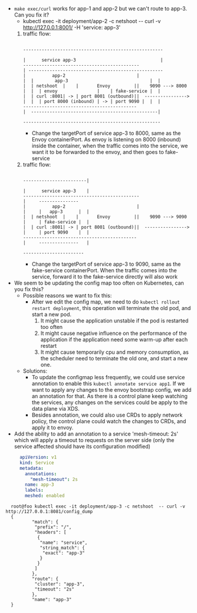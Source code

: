 * `make exec/curl` works for app-1 and app-2 but we can't route to app-3. Can you fix it?
  * kubectl exec -it deployment/app-2 -c netshoot  -- curl -v http://127.0.0.1:8001/  -H 'service: app-3'
  1. 
     traffic flow:
       ```
                                                                       -----------------------------------------------------
                                                                       |      service app-3                                |
       --------------------------------------------                    | ---------------------------------------------------
       |          app-2                           |                    |  |        app-3                               |  |
       |  | netshoot  |    |       Envoy         ||    9090 ---> 8000  |  |  | envoy               |    | fake-service |  | 
       |  | curl :8001| -> | port 8001 (outbound)||  ----------------> |  |  | port 8000 (inbound) | -> | port 9090 |  |  |
       -------------------------------------------                     |  ------------------------------------------------| 
                                                                       ----------------------------------------------------
       ```
       * Change the targetPort of service app-3 to 8000, same as the Envoy containerPort. As envoy is listening on 8000 (inbound) inside the container, when the traffic comes into the service, we want it to be forwarded to the envoy, and then goes to fake-service
  2.
     traffic flow:
     ```
                                                                     ------------------------|
                                                                     |      service app-3    |
     --------------------------------------------                    |     ---------------
     |          app-2                           |                    |     |   app-3      |  |
     |  | netshoot  |    |       Envoy         ||    9090 ---> 9090  |     | fake-service |  |
     |  | curl :8001| -> | port 8001 (outbound)||  ----------------> |     | port 9090    |  |
     -------------------------------------------                     |     ---------------   |
                                                                      -----------------------
     ```
     * Change the targetPort of service app-3 to 9090, same as the fake-service containerPort. When the traffic comes into the service, forward it to the fake-service directly will also work
* We seem to be updating the config map too often on Kubernetes, can you fix this?
    * Possible reasons we want to fix this:
      * After we edit the config map, we need to do `kubectl rollout restart deployment`, this operation will terminate the old pod, and start a new pod. 
        1. It might cause the application unstable if the pod is restarted too often
        2. It might cause negative influence on the performance of the application if the application need some warm-up after each restart
        3. It might cause temporarily cpu and memory consumption, as the scheduler need to terminate the old one, and start a new one.
    * Solutions:
      * To update the configmap less frequently, we could use service annotation to enable this `kubectl annotate service app1`. If we want to apply any changes to the envoy bootstrap config, we add an annotation for that. As there is a control plane keep watching the services, any changes on the services could be apply to the data plane via XDS.
      * Besides annotation, we could also use CRDs to apply network policy, the control plane could watch the changes to CRDs, and apply it to envoy.
* Add the ability to add an annotation to a service 'mesh-timeout: 2s' which will apply a timeout to requests on the server side (only the service affected should have its configuration modified)
  ```yaml
    apiVersion: v1
    kind: Service
    metadata:
      annotations:
        "mesh-timeout": 2s
      name: app-3
      labels:
      meshed: enabled
    ```
```shell
  root@foo kubectl exec -it deployment/app-3 -c netshoot  -- curl -v http://127.0.0.1:8081/config_dump
  {
          "match": {
           "prefix": "/",
           "headers": [
            {
             "name": "service",
             "string_match": {
              "exact": "app-3"
             }
            }
           ]
          },
          "route": {
           "cluster": "app-3",
           "timeout": "2s"
          },
          "name": "app-3"
  }
```